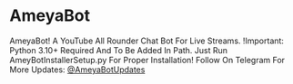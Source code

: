 # AmeyaBot
AmeyaBot! A YouTube All Rounder Chat Bot For Live Streams.
!Important: Python 3.10+ Required And To Be Added In Path.
Just Run AmeyBotInstallerSetup.py For Proper Installation!
Follow On Telegram For More Updates: [@AmeyaBotUpdates](https://t.me/@AmeyaBotUpdates)
